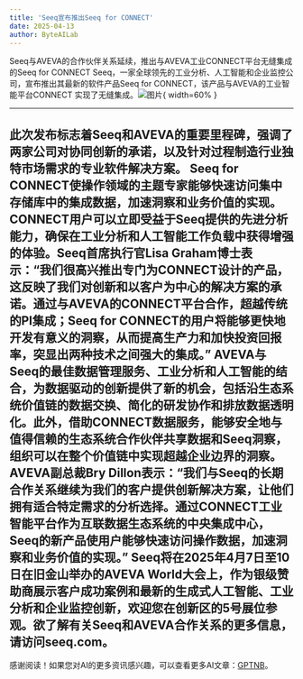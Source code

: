 ```yaml
---
title: 'Seeq宣布推出Seeq for CONNECT'
date: 2025-04-13
author: ByteAILab
---
```


Seeq与AVEVA的合作伙伴关系延续，推出与AVEVA工业CONNECT平台无缝集成的Seeq for CONNECT
Seeq，一家全球领先的工业分析、人工智能和企业监控公司，宣布推出其最新的软件产品Seeq for CONNECT，该产品与AVEVA的工业智能平台CONNECT 实现了无缝集成。![图片](https://ai-techpark.com/wp-content/uploads/Seeq-Announces.jpg){ width=60% }

---

此次发布标志着Seeq和AVEVA的重要里程碑，强调了两家公司对协同创新的承诺，以及针对过程制造行业独特市场需求的专业软件解决方案。
Seeq for CONNECT使操作领域的主题专家能够快速访问集中存储库中的集成数据，加速洞察和业务价值的实现。CONNECT用户可以立即受益于Seeq提供的先进分析能力，确保在工业分析和人工智能工作负载中获得增强的体验。Seeq首席执行官Lisa Graham博士表示：“我们很高兴推出专门为CONNECT设计的产品，这反映了我们对创新和以客户为中心的解决方案的承诺。通过与AVEVA的CONNECT平台合作，超越传统的PI集成；Seeq for CONNECT的用户将能够更快地开发有意义的洞察，从而提高生产力和加快投资回报率，突显出两种技术之间强大的集成。”
AVEVA与Seeq的最佳数据管理服务、工业分析和人工智能的结合，为数据驱动的创新提供了新的机会，包括沿生态系统价值链的数据交换、简化的研发协作和排放数据透明化。此外，借助CONNECT数据服务，能够安全地与值得信赖的生态系统合作伙伴共享数据和Seeq洞察，组织可以在整个价值链中实现超越企业边界的洞察。
AVEVA副总裁Bry Dillon表示：“我们与Seeq的长期合作关系继续为我们的客户提供创新解决方案，让他们拥有适合特定需求的分析选择。通过CONNECT工业智能平台作为互联数据生态系统的中央集成中心，Seeq的新产品使用户能够快速访问操作数据，加速洞察和业务价值的实现。”
Seeq将在2025年4月7日至10日在旧金山举办的AVEVA World大会上，作为银级赞助商展示客户成功案例和最新的生成式人工智能、工业分析和企业监控创新，欢迎您在创新区的5号展位参观。欲了解有关Seeq和AVEVA合作关系的更多信息，请访问seeq.com。
---
感谢阅读！如果您对AI的更多资讯感兴趣，可以查看更多AI文章：[GPTNB](https://gptnb.com)。